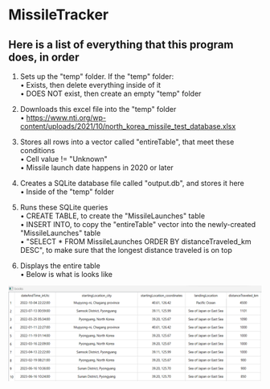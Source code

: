 # MissileTracker

## Here is a list of everything that this program does, in order

1. Sets up the "temp" folder. If the "temp" folder:\
       • Exists, then delete everything inside of it\
       • DOES NOT exist, then create an empty "temp" folder

2. Downloads this excel file into the "temp" folder\
       • https://www.nti.org/wp-content/uploads/2021/10/north_korea_missile_test_database.xlsx

3. Stores all rows into a vector<Row> called "entireTable", that meet these conditions\
       • Cell value != "Unknown"\
       • Missile launch date happens in 2020 or later

4. Creates a SQLite database file called "output.db", and stores it here\
       • Inside of the "temp" folder

5. Runs these SQLite queries\
       • CREATE TABLE, to create the "MissileLaunches" table\
       • INSERT INTO, to copy the "entireTable" vector into the newly-created "MissileLaunches" table\
       • "SELECT * FROM MissileLaunches ORDER BY distanceTraveled_km DESC", to make sure that the longest distance traveled is on top

6. Displays the entire table\
       • Below is what is looks like

![readmeImage](readmeImage.png)  
